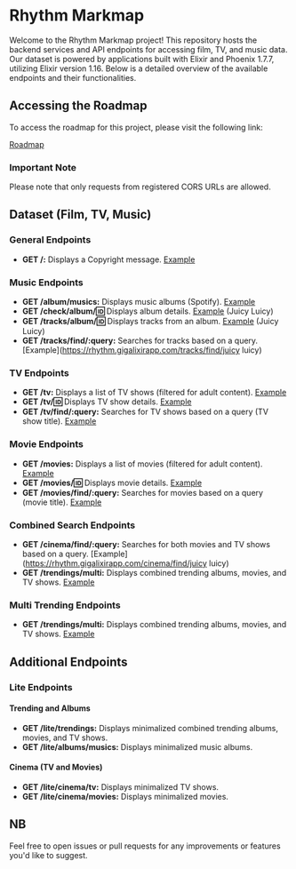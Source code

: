 # Rhythm Markmap

Welcome to the Rhythm Markmap project! This repository hosts the backend services and API endpoints for accessing film, TV, and music data. Our dataset is powered by applications built with Elixir and Phoenix 1.7.7, utilizing Elixir version 1.16. Below is a detailed overview of the available endpoints and their functionalities.

## Accessing the Roadmap

To access the roadmap for this project, please visit the following link:

[Roadmap](https://collegeid.github.io/rythym_markmap/)

### Important Note

Please note that only requests from registered CORS URLs are allowed.

## Dataset (Film, TV, Music)

### General Endpoints

- **GET /:** Displays a Copyright message. [Example](https://rhythm.gigalixirapp.com/)
  
### Music Endpoints

- **GET /album/musics:** Displays music albums (Spotify). [Example](https://rhythm.gigalixirapp.com/album/musics)
- **GET /check/album/:id:** Displays album details. [Example](https://rhythm.gigalixirapp.com/check/album/2lZzryqflrZLO9YDjnlkMz) (Juicy Luicy)
- **GET /tracks/album/:id:** Displays tracks from an album. [Example](https://rhythm.gigalixirapp.com/tracks/album/2lZzryqflrZLO9YDjnlkMz) (Juicy Luicy)
- **GET /tracks/find/:query:** Searches for tracks based on a query. [Example](https://rhythm.gigalixirapp.com/tracks/find/juicy luicy)

### TV Endpoints

- **GET /tv:** Displays a list of TV shows (filtered for adult content). [Example](https://rhythm.gigalixirapp.com/tv)
- **GET /tv/:id:** Displays TV show details. [Example](https://rhythm.gigalixirapp.com/tv/1)
- **GET /tv/find/:query:** Searches for TV shows based on a query (TV show title). [Example](https://rhythm.gigalixirapp.com/tv/find/breaking)

### Movie Endpoints

- **GET /movies:** Displays a list of movies (filtered for adult content). [Example](https://rhythm.gigalixirapp.com/movies)
- **GET /movies/:id:** Displays movie details. [Example](https://rhythm.gigalixirapp.com/movies/823464)
- **GET /movies/find/:query:** Searches for movies based on a query (movie title). [Example](https://rhythm.gigalixirapp.com/movies/find/inception)

### Combined Search Endpoints

- **GET /cinema/find/:query:** Searches for both movies and TV shows based on a query. [Example](https://rhythm.gigalixirapp.com/cinema/find/juicy luicy)
- **GET /trendings/multi:** Displays combined trending albums, movies, and TV shows. [Example](https://rhythm.gigalixirapp.com/trendings/multi)

### Multi Trending Endpoints

- **GET /trendings/multi:** Displays combined trending albums, movies, and TV shows. [Example](https://rhythm.gigalixirapp.com/trendings/multi)

## Additional Endpoints

### Lite Endpoints

#### Trending and Albums

- **GET /lite/trendings:** Displays minimalized combined trending albums, movies, and TV shows.
- **GET /lite/albums/musics:** Displays minimalized music albums.

#### Cinema (TV and Movies)

- **GET /lite/cinema/tv:** Displays minimalized TV shows.
- **GET /lite/cinema/movies:** Displays minimalized movies.

## NB

Feel free to open issues or pull requests for any improvements or features you'd like to suggest.

